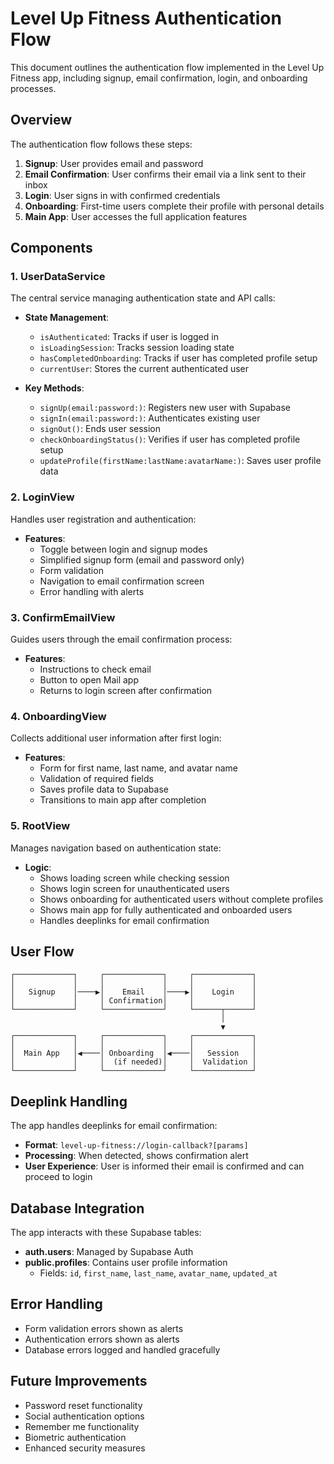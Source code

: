 # Level Up Fitness Authentication Flow

This document outlines the authentication flow implemented in the Level Up Fitness app, including signup, email confirmation, login, and onboarding processes.

## Overview

The authentication flow follows these steps:

1. **Signup**: User provides email and password
2. **Email Confirmation**: User confirms their email via a link sent to their inbox
3. **Login**: User signs in with confirmed credentials
4. **Onboarding**: First-time users complete their profile with personal details
5. **Main App**: User accesses the full application features

## Components

### 1. UserDataService

The central service managing authentication state and API calls:

- **State Management**:
  - `isAuthenticated`: Tracks if user is logged in
  - `isLoadingSession`: Tracks session loading state
  - `hasCompletedOnboarding`: Tracks if user has completed profile setup
  - `currentUser`: Stores the current authenticated user

- **Key Methods**:
  - `signUp(email:password:)`: Registers new user with Supabase
  - `signIn(email:password:)`: Authenticates existing user
  - `signOut()`: Ends user session
  - `checkOnboardingStatus()`: Verifies if user has completed profile setup
  - `updateProfile(firstName:lastName:avatarName:)`: Saves user profile data

### 2. LoginView

Handles user registration and authentication:

- **Features**:
  - Toggle between login and signup modes
  - Simplified signup form (email and password only)
  - Form validation
  - Navigation to email confirmation screen
  - Error handling with alerts

### 3. ConfirmEmailView

Guides users through the email confirmation process:

- **Features**:
  - Instructions to check email
  - Button to open Mail app
  - Returns to login screen after confirmation

### 4. OnboardingView

Collects additional user information after first login:

- **Features**:
  - Form for first name, last name, and avatar name
  - Validation of required fields
  - Saves profile data to Supabase
  - Transitions to main app after completion

### 5. RootView

Manages navigation based on authentication state:

- **Logic**:
  - Shows loading screen while checking session
  - Shows login screen for unauthenticated users
  - Shows onboarding for authenticated users without complete profiles
  - Shows main app for fully authenticated and onboarded users
  - Handles deeplinks for email confirmation

## User Flow

```
┌─────────────┐     ┌─────────────┐     ┌─────────────┐
│             │     │             │     │             │
│   Signup    │────▶│    Email    │────▶│    Login    │
│             │     │ Confirmation│     │             │
└─────────────┘     └─────────────┘     └──────┬──────┘
                                               │
                                               ▼
┌─────────────┐     ┌─────────────┐     ┌─────────────┐
│             │     │             │     │             │
│  Main App   │◀────│ Onboarding  │◀────│   Session   │
│             │     │  (if needed)│     │  Validation │
└─────────────┘     └─────────────┘     └─────────────┘
```

## Deeplink Handling

The app handles deeplinks for email confirmation:

- **Format**: `level-up-fitness://login-callback?[params]`
- **Processing**: When detected, shows confirmation alert
- **User Experience**: User is informed their email is confirmed and can proceed to login

## Database Integration

The app interacts with these Supabase tables:

- **auth.users**: Managed by Supabase Auth
- **public.profiles**: Contains user profile information
  - Fields: `id`, `first_name`, `last_name`, `avatar_name`, `updated_at`

## Error Handling

- Form validation errors shown as alerts
- Authentication errors shown as alerts
- Database errors logged and handled gracefully

## Future Improvements

- Password reset functionality
- Social authentication options
- Remember me functionality
- Biometric authentication
- Enhanced security measures
